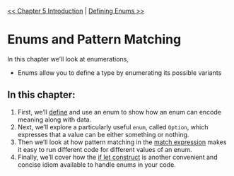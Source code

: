 [<< Chapter 5 Introduction](../chapter_5/introduction.md_) | [Defining Enums >>](./defining_enums.md)
# Enums and Pattern Matching
In this chapter we’ll look at enumerations,

* Enums allow you to define a type by enumerating its possible variants

## In this chapter:
1. First, we’ll [define](./defining_enums.md) and use an enum to show how an enum can encode meaning along with data. 
2. Next, we’ll explore a particularly useful `enum`, called `Option`, which expresses that a value can be either something or nothing.
3. Then we’ll look at how pattern matching in the [match expression](./match_control_flow.md) makes it easy to run different code for different values of an enum. 
4. Finally, we’ll cover how the [if let construct](./if_let_construct.md) is another convenient and concise idiom available to handle enums in your code.
